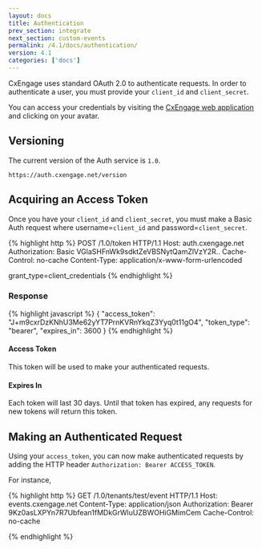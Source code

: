 ```yaml
---
layout: docs
title: Authentication
prev_section: integrate
next_section: custom-events
permalink: /4.1/docs/authentication/
version: 4.1
categories: ['docs']
---
```


CxEngage uses standard OAuth 2.0 to authenticate requests. In order to
authenticate a user, you must provide your `client_id` and `client_secret`.

You can access your credentials by visiting the [CxEngage web
application](http://cxengage.net) and clicking on your avatar.

## Versioning

The current version of the Auth service is `1.0`.

`https://auth.cxengage.net/version`

## Acquiring an Access Token

Once you have your `client_id` and `client_secret`, you must make a Basic Auth
request where username=`client_id` and password=`client_secret`.

{% highlight http %}
POST /1.0/token HTTP/1.1
Host: auth.cxengage.net
Authorization: Basic VGlaSHFnWk9sdktZeVBSNytQamZlVzY2R..
Cache-Control: no-cache
Content-Type: application/x-www-form-urlencoded

grant_type=client_credentials
{% endhighlight %}

### Response

{% highlight javascript %}
{
    "access_token": "J+m9cxrDzKNhU3Me62yYT7PrnKVRnYkqZ3Yyq0t11gO4",
    "token_type": "bearer",
    "expires_in": 3600
}
{% endhighlight %}

#### Access Token

This token will be used to make your authenticated requests.

#### Expires In

Each token will last 30 days. Until that token has expired, any requests for
new tokens will return this token.

## Making an Authenticated Request

Using your `access_token`, you can now make authenticated requests by adding the
HTTP header `Authorization: Bearer ACCESS_TOKEN`.

For instance,

{% highlight http %}
GET /1.0/tenants/test/event HTTP/1.1
Host: events.cxengage.net
Content-Type: application/json
Authorization: Bearer 9Kz0asLXPYn7R7Ubfean1fMDkGrWluUZBWOHiGMimCem
Cache-Control: no-cache

<no body>
{% endhighlight %}


